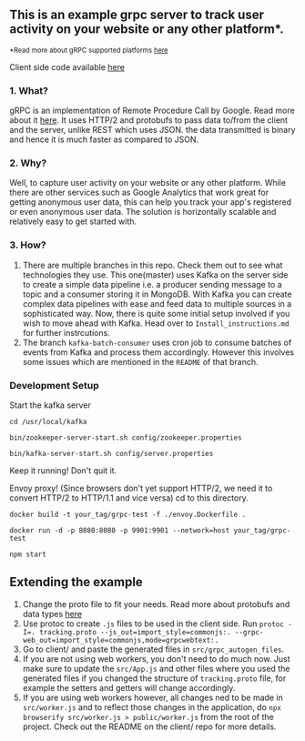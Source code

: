 ## This is an example grpc server to track user activity on your website or any other platform*.

<sub>*Read more about gRPC supported platforms [here](https://www.grpc.io/docs/)</sub>

Client side code available [here](https://github.com/abhi12299/gRPC-Tracking-Client)

### 1. What?
gRPC is an implementation of Remote Procedure Call by Google. Read more about it [here](https://www.grpc.io/docs/tutorials/basic/node/). It uses HTTP/2 and protobufs to pass data to/from the client and the server, unlike REST which uses JSON. the data transmitted is binary and hence it is much faster as compared to JSON.

### 2. Why?
Well, to capture user activity on your website or any other platform. While there are other services such as Google Analytics that work great for getting anonymous user data, this can help you track your app's registered or even anonymous user data. The solution is horizontally scalable and relatively easy to get started with.

### 3. How?
1. There are multiple branches in this repo. Check them out to see what technologies they use. This one(master) uses Kafka on the server side to create a simple data pipeline i.e. a producer sending message to a topic and a consumer storing it in MongoDB. With Kafka you can create complex data pipelines with ease and feed data to multiple sources in a sophisticated way.
Now, there is quite some initial setup involved if you wish to move ahead with Kafka. Head over to `Install_instructions.md` for further instrcutions.
2. The branch `kafka-batch-consumer` uses cron job to consume batches of events from Kafka and process them accordingly. However this involves some issues which are mentioned in the `README` of that branch.

### Development Setup
Start the kafka server

`cd /usr/local/kafka`

`bin/zookeeper-server-start.sh config/zookeeper.properties`

`bin/kafka-server-start.sh config/server.properties`

Keep it running! Don't quit it.

Envoy proxy! (Since browsers don't yet support HTTP/2, we need it to convert HTTP/2 to HTTP/1.1 and vice versa)
cd to this directory.

`docker build -t your_tag/grpc-test -f ./envoy.Dockerfile .`

`docker run -d -p 8080:8080 -p 9901:9901 --network=host your_tag/grpc-test`

`npm start`

## Extending the example
1. Change the proto file to fit your needs. Read more about protobufs and data types [here](https://developers.google.com/protocol-buffers/docs/proto3)
2. Use protoc to create `.js` files to be used in the client side. Run `protoc -I=. tracking.proto --js_out=import_style=commonjs:. --grpc-web_out=import_style=commonjs,mode=grpcwebtext:.`
3. Go to client/ and paste the generated files in `src/grpc_autogen_files`.
4. If you are not using web workers, you don't need to do much now. Just make sure to update the `src/App.js` and other files where you used the generated files if you changed the structure of `tracking.proto` file, for example the setters and getters will change accordingly.
5. If you are using web workers however, all changes ned to be made in `src/worker.js` and to reflect those changes in the application, do `npx browserify src/worker.js > public/worker.js` from the root of the project. Check out the README on the client/ repo for more details.
